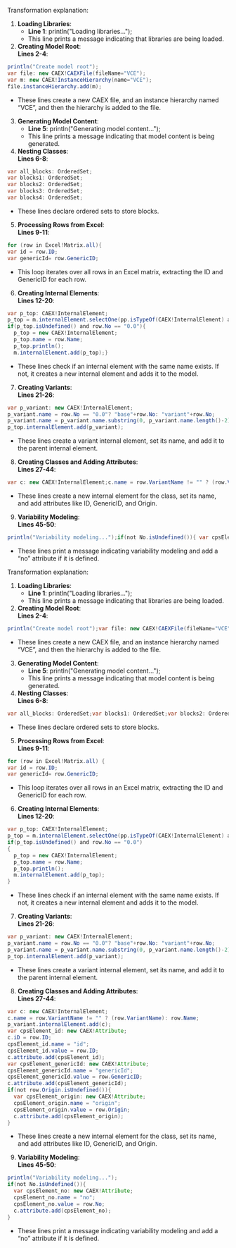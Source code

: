 Transformation explanation:

1. **Loading Libraries**:  
   * **Line 1**: println("Loading libraries...");  
   * This line prints a message indicating that libraries are being loaded.  
2. **Creating Model Root**:  
   **Lines 2-4**:
   
```java
println("Create model root");
var file: new CAEX!CAEXFile(fileName="VCE");
var m: new CAEX!InstanceHierarchy(name="VCE");
file.instanceHierarchy.add(m); 
```
   * These lines create a new CAEX file, and an instance hierarchy named “VCE”, and then the hierarchy is added to the file.  
3. **Generating Model Content**:  
   * **Line 5**: println("Generating model content...");  
   * This line prints a message indicating that model content is being generated.  
4. **Nesting Classes**:  
   **Lines 6-8**:
     
```java
var all_blocks: OrderedSet;
var blocks1: OrderedSet;
var blocks2: OrderedSet;
var blocks3: OrderedSet;
var blocks4: OrderedSet; 
```

   * These lines declare ordered sets to store blocks.  
5. **Processing Rows from Excel**:  
   **Lines 9-11**:
     
```java
for (row in Excel!Matrix.all){
var id = row.ID;
var genericId= row.GenericID; 
```

   * This loop iterates over all rows in an Excel matrix, extracting the ID and GenericID for each row.  
       
6. **Creating Internal Elements**:  
   **Lines 12-20**:
```java
var p_top: CAEX!InternalElement;
p_top = m.internalElement.selectOne(pp.isTypeOf(CAEX!InternalElement) and p.name == row.Name);
if(p_top.isUndefined() and row.No == "0.0"){
  p_top = new CAEX!InternalElement;
  p_top.name = row.Name;
  p_top.println();
  m.internalElement.add(p_top);} 
```

   * These lines check if an internal element with the same name exists. If not, it creates a new internal element and adds it to the model.  
7. **Creating Variants**:  
   **Lines 21-26**:
```java
var p_variant: new CAEX!InternalElement;
p_variant.name = row.No == "0.0"? "base"+row.No: "variant"+row.No;
p_variant.name = p_variant.name.substring(0, p_variant.name.length()-2);
p_top.internalElement.add(p_variant); 
```

   * These lines create a variant internal element, set its name, and add it to the parent internal element.  
8. **Creating Classes and Adding Attributes**:  
   **Lines 27-44**:
```java
var c: new CAEX!InternalElement;c.name = row.VariantName != "" ? (row.VariantName): row.Name;p_variant.internalElement.add(c);var cpsElement_id: new CAEX!Attribute;c.iD = row.ID;cpsElement_id.name = "id";cpsElement_id.value = row.ID;c.attribute.add(cpsElement_id);var cpsElement_genericId: new CAEX!Attribute;cpsElement_genericId.name = "genericId";cpsElement_genericId.value = row.GenericID;c.attribute.add(cpsElement_genericId);if(not row.Origin.isUndefined()){ var cpsElement_origin: new CAEX!Attribute; cpsElement_origin.name = "origin"; cpsElement_origin.value = row.Origin; c.attribute.add(cpsElement_origin);} 
```

   * These lines create a new internal element for the class, set its name, and add attributes like ID, GenericID, and Origin.  
9. **Variability Modeling**:  
   **Lines 45-50**:
```java
println("Variability modeling...");if(not No.isUndefined()){ var cpsElement_no: new CAEX!Attribute; cpsElement_no.name = "no"; cpsElement_no.value = row.No; c.attribute.add(cpsElement_no);} 
```

   * These lines print a message indicating variability modeling and add a “no” attribute if it is defined.

Transformation explanation:

1. **Loading Libraries**:  
   * **Line 1**: println("Loading libraries...");  
   * This line prints a message indicating that libraries are being loaded.  
2. **Creating Model Root**:  
   **Lines 2-4**:
```java
println("Create model root");var file: new CAEX!CAEXFile(fileName="VCE");var m: new CAEX!InstanceHierarchy(name="VCE");file.instanceHierarchy.add(m); 
```

   * These lines create a new CAEX file, and an instance hierarchy named “VCE”, and then the hierarchy is added to the file.  
3. **Generating Model Content**:  
   * **Line 5**: println("Generating model content...");  
   * This line prints a message indicating that model content is being generated.  
4. **Nesting Classes**:  
   **Lines 6-8**:
```java
var all_blocks: OrderedSet;var blocks1: OrderedSet;var blocks2: OrderedSet;var blocks3: OrderedSet;var blocks4: OrderedSet; 
```

   * These lines declare ordered sets to store blocks.  
5. **Processing Rows from Excel**:  
   **Lines 9-11**:
```java
for (row in Excel!Matrix.all) {
var id = row.ID;
var genericId= row.GenericID; 
```

   * This loop iterates over all rows in an Excel matrix, extracting the ID and GenericID for each row.  
       
6. **Creating Internal Elements**:  
   **Lines 12-20**:
```java
var p_top: CAEX!InternalElement;
p_top = m.internalElement.selectOne(pp.isTypeOf(CAEX!InternalElement) and p.name == row.Name);
if(p_top.isUndefined() and row.No == "0.0")
{
  p_top = new CAEX!InternalElement;
  p_top.name = row.Name;
  p_top.println();
  m.internalElement.add(p_top);
} 
```

   * These lines check if an internal element with the same name exists. If not, it creates a new internal element and adds it to the model.  
7. **Creating Variants**:  
   **Lines 21-26**:
```java
var p_variant: new CAEX!InternalElement;
p_variant.name = row.No == "0.0"? "base"+row.No: "variant"+row.No;
p_variant.name = p_variant.name.substring(0, p_variant.name.length()-2);
p_top.internalElement.add(p_variant); 
```

   * These lines create a variant internal element, set its name, and add it to the parent internal element.  
8. **Creating Classes and Adding Attributes**:  
   **Lines 27-44**:
```java
var c: new CAEX!InternalElement;
c.name = row.VariantName != "" ? (row.VariantName): row.Name;
p_variant.internalElement.add(c);
var cpsElement_id: new CAEX!Attribute;
c.iD = row.ID;
cpsElement_id.name = "id";
cpsElement_id.value = row.ID;
c.attribute.add(cpsElement_id);
var cpsElement_genericId: new CAEX!Attribute;
cpsElement_genericId.name = "genericId";
cpsElement_genericId.value = row.GenericID;
c.attribute.add(cpsElement_genericId);
if(not row.Origin.isUndefined()){
  var cpsElement_origin: new CAEX!Attribute;
  cpsElement_origin.name = "origin";
  cpsElement_origin.value = row.Origin;
  c.attribute.add(cpsElement_origin);
} 
```

   * These lines create a new internal element for the class, set its name, and add attributes like ID, GenericID, and Origin.  
9. **Variability Modeling**:  
   **Lines 45-50**:
```java
println("Variability modeling...");
if(not No.isUndefined()){
  var cpsElement_no: new CAEX!Attribute;
  cpsElement_no.name = "no";
  cpsElement_no.value = row.No;
  c.attribute.add(cpsElement_no);
} 
```

   * These lines print a message indicating variability modeling and add a “no” attribute if it is defined.

